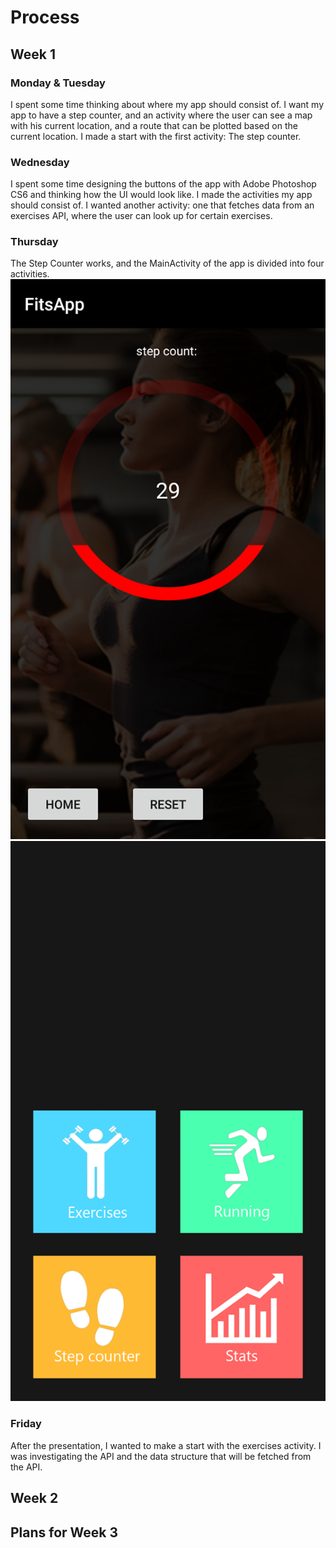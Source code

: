 # Process

## Week 1
### Monday & Tuesday
I spent some time thinking about where my app should consist of. I want my app to have a step counter, and an activity where the user can see a map with his current location, and a route that can be plotted based on the current location.
I made a start with the first activity: The step counter.

### Wednesday
I spent some time designing the buttons of the app with Adobe Photoshop CS6 and thinking how the UI would look like. I made the activities my app should consist of.
I wanted another activity: one that fetches data from an exercises API, where the user can look up for certain exercises.

### Thursday 
The Step Counter works, and the MainActivity of the app is divided into four activities.
![](doc/step.png) ![](doc/main.png)


### Friday
After the presentation, I wanted to make a start with the exercises activity. I was investigating the API and the data structure that will be fetched from the API.


## Week 2
## Plans for Week 3

